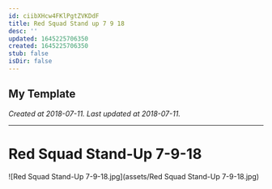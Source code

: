 ```yaml
---
id: ciibXHcw4FKlPgtZVKDdF
title: Red Squad Stand up 7 9 18
desc: ''
updated: 1645225706350
created: 1645225706350
stub: false
isDir: false
---
```

My Template
---

_Created at 2018-07-11._
_Last updated at 2018-07-11._




---

# Red Squad Stand-Up 7-9-18


![Red Squad Stand-Up 7-9-18.jpg](assets/Red Squad Stand-Up 7-9-18.jpg)

